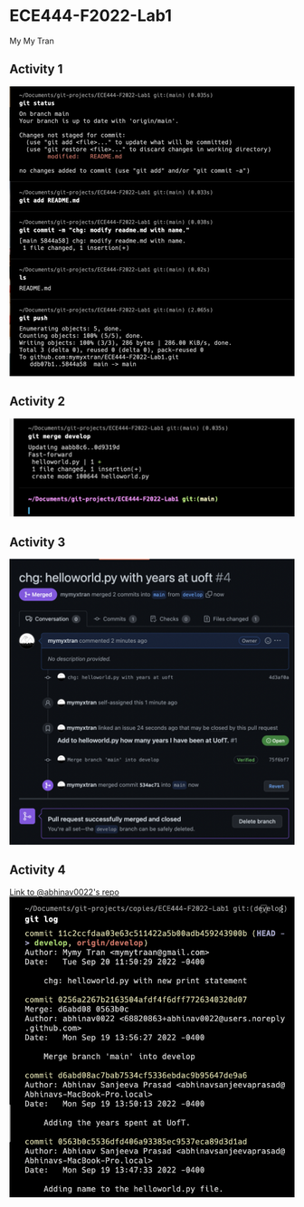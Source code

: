 # ECE444-F2022-Lab1
My My Tran 
## Activity 1
![](images/Activity1.png)

## Activity 2
![](images/Activity2.png)

## Activity 3
![](images/Activity3-v2.png)

## Activity 4
[Link to @abhinav0022's repo](https://github.com/abhinav0022/ECE444-F2022-Lab1/tree/develop)
![](images/Activity4.png)


